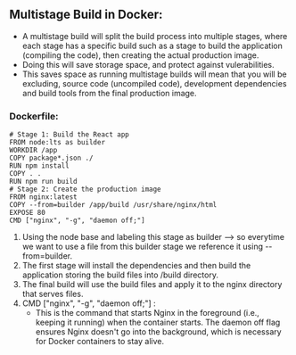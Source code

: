 ## Multistage Build in Docker:
- A multistage build will split the build process into multiple stages, where each stage has a specific build such as a stage to build the application (compiling the code), then creating the actual production image.
- Doing this will save storage space, and protect against vulerabilities.
- This saves space as running multistage builds will mean that you will be excluding, source code (uncompiled code), development dependencies and build tools from the final production image.

### Dockerfile:

```
# Stage 1: Build the React app
FROM node:lts as builder
WORKDIR /app
COPY package*.json ./
RUN npm install
COPY . .
RUN npm run build
# Stage 2: Create the production image
FROM nginx:latest
COPY --from=builder /app/build /usr/share/nginx/html
EXPOSE 80
CMD ["nginx", "-g", "daemon off;"]
```
1. Using the node base and labeling this stage as builder --> so everytime we want to use a file from this builder stage we reference it using --from=builder.
2. The first stage will install the dependencies and then build the application storing the build files into /build directory.
3. The final build will use the build files and apply it to the nginx directory that serves files.
4. CMD ["nginx", "-g", "daemon off;"] : 
    -  This is the command that starts Nginx in the foreground (i.e., keeping it running) when the container starts. The daemon off flag ensures Nginx doesn't go into the background, which is necessary for Docker containers to stay alive.

